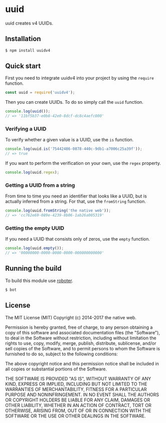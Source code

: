 # uuid

uuid creates v4 UUIDs.

## Installation

```bash
$ npm install uuidv4
```

## Quick start

First you need to integrate uuidv4 into your project by using the `require` function.

```javascript
const uuid = require('uuidv4');
```

Then you can create UUIDs. To do so simply call the `uuid` function.

```javascript
console.log(uuid());
// => '11bf5b37-e0b8-42e0-8dcf-dc8c4aefc000'
```

### Verifying a UUID

To verify whether a given value is a UUID, use the `is` function.

```javascript
console.log(uuid.is('75442486-0878-440c-9db1-a7006c25a39f'));
// => true
```

If you want to perform the verification on your own, use the `regex` property.

```javascript
console.log(uuid.regex);
```

### Getting a UUID from a string

From time to time you need an identifier that looks like a UUID, but is actually inferred from a string. For that, use the `fromString` function.

```javascript
console.log(uuid.fromString('the native web'));
// => 'cc762e69-089e-4239-8b06-1ab26a005319'
```

### Getting the empty UUID

If you need a UUID that consists only of zeros, use the `empty` function.

```javascript
console.log(uuid.empty());
// => '00000000-0000-0000-0000-000000000000'
```

## Running the build

To build this module use [roboter](https://www.npmjs.com/package/roboter).

```bash
$ bot
```

## License

The MIT License (MIT)
Copyright (c) 2014-2017 the native web.

Permission is hereby granted, free of charge, to any person obtaining a copy of this software and associated documentation files (the "Software"), to deal in the Software without restriction, including without limitation the rights to use, copy, modify, merge, publish, distribute, sublicense, and/or sell copies of the Software, and to permit persons to whom the Software is furnished to do so, subject to the following conditions:

The above copyright notice and this permission notice shall be included in all copies or substantial portions of the Software.

THE SOFTWARE IS PROVIDED "AS IS", WITHOUT WARRANTY OF ANY KIND, EXPRESS OR IMPLIED, INCLUDING BUT NOT LIMITED TO THE WARRANTIES OF MERCHANTABILITY, FITNESS FOR A PARTICULAR PURPOSE AND NONINFRINGEMENT. IN NO EVENT SHALL THE AUTHORS OR COPYRIGHT HOLDERS BE LIABLE FOR ANY CLAIM, DAMAGES OR OTHER LIABILITY, WHETHER IN AN ACTION OF CONTRACT, TORT OR OTHERWISE, ARISING FROM, OUT OF OR IN CONNECTION WITH THE SOFTWARE OR THE USE OR OTHER DEALINGS IN THE SOFTWARE.

